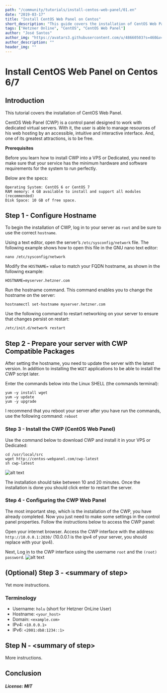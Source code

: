 ```yaml
---
path: "/community/tutorials/install-centos-web-panel/01.en"
date: "2019-03-17"
title: "Install CentOS Web Panel on Centos"
short_description: "This guide covers the installation of CentOS Web Panel on CentOS."
tags: ["Hetzner Online", "CentOS", "CentOS Web Panel"]
author: "José Santos"
author_img: "https://avatars3.githubusercontent.com/u/48660503?s=460&v=4"
author_description: ""
header_img: ""
---
```


# Install CentOS Web Panel on Centos 6/7

## Introduction

This tutorial covers the installation of CentOS Web Panel.

CentOS Web Panel (CWP) is a control panel designed to work with dedicated virtual servers. With it, the user is able to manage resources of his web hosting by an accessible, intuitive and interactive interface. And, one of its greatest attractions, is to be free.

**Prerequisites**

Before you learn how to install CWP into a VPS or Dedicated, you need to make sure that your service has the minimum hardware and software requirements for the system to run perfectly.

Below are the specs:

```
Operating System: CentOS 6 or CentOS 7
RAM memory: 4 GB available to install and support all modules (recommended)
Disk Space: 10 GB of free space.
```

## Step 1 - Configure Hostname

To begin the installation of CWP, log in to your server as ```root``` and be sure to use the correct ```hostname```.

Using a text editor, open the server’s ```/etc/sysconfig/network``` file. The following example shows how to open this file in the GNU nano text editor:

```nano /etc/sysconfig/network```

Modify the ```HOSTNAME=``` value to match your FQDN hostname, as shown in the following example:

```HOSTNAME=myserver.hetzner.com```

Run the hostname command. This command enables you to change the hostname on the server:

```hostnamectl set-hostname myserver.hetzner.com```

Use the following command to restart networking on your server to ensure that changes persist on restart:

```/etc/init.d/network restart```

## Step 2 - Prepare your server with CWP Compatible Packages

After setting the hostname, you need to update the server with the latest version. In addition to installing the ```WGET``` applications to be able to install the CWP script later.

Enter the commands below into the Linux SHELL (the commands terminal):

```
yum –y install wget
yum –y update
yum -y upgrade
```

I recommend that you reboot your server after you have run the commands, use the following command: ```reboot```

### Step 3 - Install the CWP (CentOS Web Panel)

Use the command below to download CWP and install it in your VPS or Dedicated:

```
cd /usr/local/src
wget http://centos-webpanel.com/cwp-latest
sh cwp-latest
```
![alt text](https://i.imgur.com/QUFgvzc.png)

The installation should take between 10 and 20 minutes. Once the installation is done you should click enter to restart the server.

### Step 4 - Configuring the CWP Web Panel

The most important step, which is the installation of the CWP, you have already completed. Now you just need to make some settings in the control panel properties. Follow the instructions below to access the CWP panel:

Open your internet browser. Access the CWP interface with the address: ```http://10.0.0.1:2030/``` (10.0.0.1 is the ipv4 of your server, you should replace with your ipv4).

Next, Log in to the CWP interface using the username ```root``` and the ```(root) password```.
![alt text](https://i.imgur.com/7qRTJNE.png)

## (Optional) Step 3 - &lt;summary of step>

Yet more instructions.

### Terminology
* Username: `holu` (short for Hetzner OnLine User)
* Hostname: `<your_host>`
* Domain: `<example.com>`
* IPv4: `<10.0.0.1>`
* IPv6: `<2001:db8:1234::1>`

## Step N - &lt;summary of step>

More instructions.

## Conclusion

##### License: MIT

<!---

Contributors's Certificate of Origin

By making a contribution to this project, I certify that:

(a) The contribution was created in whole or in part by me and I have
    the right to submit it under the license indicated in the file; or

(b) The contribution is based upon previous work that, to the best of my
    knowledge, is covered under an appropriate license and I have the
    right under that license to submit that work with modifications,
    whether created in whole or in part by me, under the same license
    (unless I am permitted to submit under a different license), as
    indicated in the file; or

(c) The contribution was provided directly to me by some other person
    who certified (a), (b) or (c) and I have not modified it.

(d) I understand and agree that this project and the contribution are
    public and that a record of the contribution (including all personal
    information I submit with it, including my sign-off) is maintained
    indefinitely and may be redistributed consistent with this project
    or the license(s) involved.

Signed-off-by: [submitter's name and email address here]

-->
